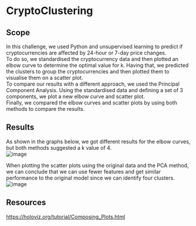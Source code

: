 # CryptoClustering
## Scope
In this challenge, we used Python and unsupervised learning to predict if cryptocurrencies are affected by 24-hour or 7-day price changes.  
To do so, we standardised the cryptocurrency data and then plotted an elbow curve to determine the optimal value for k. Having that, we predicted the clusters to group the cryptocurrencies and then plotted them to visualise them on a scatter plot.  
To compare our results with a different approach, we used the Principal Component Analysis. Using the standardised data and defining a set of 3 components, we plot a new elbow curve and scatter plot.  
Finally, we compared the elbow curves and scatter plots by using both methods to compare the results.   
## Results
As shown in the graphs below, we got different results for the elbow curves, but both methods suggested a k value of 4.   
![image](https://github.com/JulianRavelo/CryptoClustering/assets/132871396/c60e0355-b514-4ea0-8842-178b71198bd7)  

When plotting the scatter plots using the original data and the PCA method, we can conclude that we can use fewer features and get similar performance to the original model since we can identify four clusters.  
![image](https://github.com/JulianRavelo/CryptoClustering/assets/132871396/be951ada-4814-4872-9e27-31258fbcc4aa)  

## Resources
https://holoviz.org/tutorial/Composing_Plots.html  
